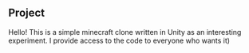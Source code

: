 ## Project
Hello!
This is a simple minecraft clone written in Unity as an interesting experiment. I provide access to the code to everyone who wants it)


